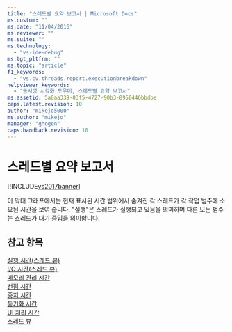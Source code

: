 ```yaml
---
title: "스레드별 요약 보고서 | Microsoft Docs"
ms.custom: ""
ms.date: "11/04/2016"
ms.reviewer: ""
ms.suite: ""
ms.technology: 
  - "vs-ide-debug"
ms.tgt_pltfrm: ""
ms.topic: "article"
f1_keywords: 
  - "vs.cv.threads.report.executionbreakdown"
helpviewer_keywords: 
  - "동시성 시각화 도우미, 스레드별 요약 보고서"
ms.assetid: 5a0aa339-03f5-4727-90b3-8950446bbdbe
caps.latest.revision: 10
author: "mikejo5000"
ms.author: "mikejo"
manager: "ghogen"
caps.handback.revision: 10
---
```

# 스레드별 요약 보고서
[!INCLUDE[vs2017banner](../code-quality/includes/vs2017banner.md)]

이 막대 그래프에서는 현재 표시된 시간 범위에서 숨겨진 각 스레드가 각 작업 범주에 소요된 시간을 보여 줍니다. "실행"은 스레드가 실행되고 있음을 의미하며 다른 모든 범주는 스레드가 대기 중임을 의미합니다.  
  
## 참고 항목  
 [실행 시간\(스레드 뷰\)](../profiling/execution-time-threads-view.md)   
 [I\/O 시간\(스레드 뷰\)](../profiling/i-o-time-threads-view.md)   
 [메모리 관리 시간](../profiling/memory-management-time.md)   
 [선점 시간](../profiling/preemption-time.md)   
 [중지 시간](../profiling/sleep-time.md)   
 [동기화 시간](../profiling/synchronization-time.md)   
 [UI 처리 시간](../profiling/ui-processing-time.md)   
 [스레드 뷰](../profiling/threads-view-parallel-performance.md)